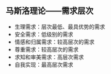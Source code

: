 ## 马斯洛理论——需求层次

- 生理需求：层次最低、最具优势的需求
- 安全需求：低级别的需求
- 情感和归属需求：较高层次的需求
- 尊重需求：较高层次的需求
- 求知和审美需求：高层次需求
- 自我实现：最高层次需求
